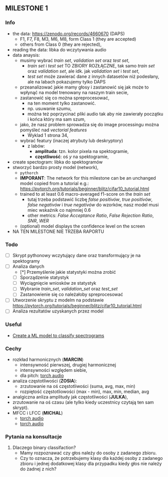 ## MILESTONE 1

### Info

- the data: https://zenodo.org/records/4660670 (DAPS)
  - F1, F7, F8, M3, M6, M8, form Class 1 (they are accepted)
  - others from Class 0 (they are rejected),
- reading the data: libka do wczytywania audio
- data anaysis:
  - musimy wybrać _train set_, _validation set_ oraz _test set_,
    - _train set_ i _test set_ TO ZBIORY ROZŁĄCZNE, tak samo _train set_ oraz _validation set_, ale idk. jak _validation set_ i _test set_,
    - _test set_ może zawierać dane z innych datasetów niż podesłany, ale na labach pokazujemy tylko DAPS
  - przeanalizować jakie mamy głosy i zastanowić się jak może to wpłynąć na model trenowany na naszym train secie,
  - zastanowić się co można spreprocesować,
    - na ten moment tylko zastanowić.
    - np. usuwanie szumu,
    - można też poprzycinać pliki audio tak aby nie zawierały początku i końca który ma sam szum,
  - jako, że nasz problem sprowadza się do image processingu można pomyśleć nad _vectorial features_
    - Wyklad 1 strona 34,
  - wybrać featury (inaczej atrybuty lub deskryptory)
    - z labów:
      - **amplituda**: tzn. kolor pixela na spektogramie,
      - **częstliwość**: oś $y$ na spektogramie,
- create spectogram: libka do spektogramów
- stworzyć bardzo prosty model (network),
  - `pythorch`
  - **IMPORANT**: The network for this milestone can be an unchanged model copied from a tutorial e.g.: https://pytorch.org/tutorials/beginner/blitz/cifar10_tutorial.html
  - trained to at least 0.6 macro-averaged f1-score on the _train set_
    - tutaj trzeba podstawić liczbę _false positivów_, _true positivów_, _false negativów_ i _true negativów_ do wzorków, nasz model musi miec wskaźnik co najmniej 0.6
    - other metrics: _False Acceptance Ratio_, _False Rejection Ratio_, _SNR_, _WER_
  - (optional) model displays the confidence level on the screen
- NA TEN MILESTONE NIE TRZEBA RAPORTU

### Todo

- [ ] Skrypt pythonowy wczytujący dane oraz transformujący je na spektogramy
- [ ] Analiza danych
    - [*] Przemyślenie jakie statystyki można zrobić
    - [ ] Sporządzenie statystyk
    - [ ] Wyciągnięcie wniosków ze statystyk
    - [ ] Wybranie _train_set_, _validation_set_ oraz _test_set_
    - [ ] Zastanowienie się co należałoby spreprocesować
- [ ] Utworzenie skryptu z modelm na podstawie https://pytorch.org/tutorials/beginner/blitz/cifar10_tutorial.html
- [ ] Analiza rezultatów uzyskanych przez model

### Useful 
- [Create a ML model to classify spectrograms](https://www.reddit.com/r/MachineLearning/comments/xccfba/project_create_a_ml_model_to_classify_spectrograms/)

### Cechy
- rozkład harmonicznych (**MARCIN**)
    - intensywność pierwszej, drugiej harmonicznej
    - intensywności względem siebie,
    - dla pitch: [torch audio](https://pytorch.org/audio/main/tutorials/audio_feature_extractions_tutorial.html#Pitch)
- analiza częstotliwości (**ZOSIA**):
    - zrzutowanie na oś częstotliwości (suma, avg, max, min) 
    - rozpiętość częstotliowości (max - min), max, min, median, avg
- analgiczna anliza amplitudy jak częstotliwości (**JULKA**),
- zrzutowanie na oś czasu (ale tylko kiedy uczestnicy czytają ten sam skrypt).
- MFCC i LFCC (**MICHAL**)
    - [torch audio](https://pytorch.org/audio/main/tutorials/audio_feature_extractions_tutorial.html#mfcc)
    - [torch audio](https://pytorch.org/audio/main/tutorials/audio_feature_extractions_tutorial.html#lfcc)

### Pytania na konsultacje
1. Dlaczego binary classifaction?
    - Mamy rozpoznawać czy głos należy do osoby z zadanego zbioru.
    - Czy to oznacza, że potrzebujemy klasy dla każdej osoby z zadanego zbioru i jednej dodatkowej klasy dla przypadku kiedy głos nie należy do żadnej z nich?


